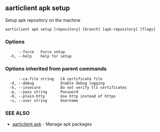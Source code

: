 ## aarticlient apk setup

Setup apk repository on the machine

```
aarticlient apk setup [repository] [branch] [apk-repository] [flags]
```

### Options

```
      --force   Force setup
  -h, --help    help for setup
```

### Options inherited from parent commands

```
      --ca-file string   CA certificate file
  -d, --debug            Enable debug logging
  -k, --insecure         Do not verify tls certificates
  -p, --pass string      Password
  -H, --plain-http       Use http instead of https
  -u, --user string      Username
```

### SEE ALSO

* [aarticlient apk](aarticlient_apk.md)	 - Manage apk packages

